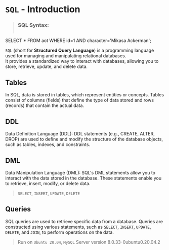 # `SQL` - Introduction
> ### SQL Syntax:
>> ```bash
SELECT * FROM aot WHERE id=1 AND character='Mikasa Ackerman';


`SQL` (short for **Structured Query Language**) is a programming language used for managing and manipulating relational databases.  
It provides a standardized way to interact with databases, allowing you to store, retrieve, update, and delete data.

## Tables
In SQL, data is stored in tables, which represent entities or concepts. Tables consist of columns (fields) that define the type of data stored and rows (records) that contain the actual data.

## DDL
Data Definition Language (DDL): DDL statements (e.g., CREATE, ALTER, DROP) are used to define and modify the structure of the database objects, such as tables, indexes, and constraints.

## DML
Data Manipulation Language (DML): SQL's DML statements allow you to interact with the data stored in the database. These statements enable you to retrieve, insert, modify, or delete data.
> `SELECT`, `INSERT`, `UPDATE`, `DELETE`

## Queries
SQL queries are used to retrieve specific data from a database. Queries are constructed using various statements, such as `SELECT`, `INSERT`, `UPDATE`, `DELETE`, and `JOIN`, to perform operations on the data.

> Run on `Ubuntu 20.04`, `MySQL` Server version 8.0.33-0ubuntu0.20.04.2
